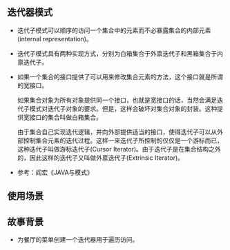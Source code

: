 
## 迭代器模式
- 迭代子模式可以顺序的访问一个集合中的元素而不必暴露集合的内部元素(internal representation)。
- 迭代子模式具有两种实现方式，分别为白箱集合于外禀迭代子和黑箱集合于内禀迭代子。
- 如果一个集合的接口提供了可以用来修改集合元素的方法，这个接口就是所谓的宽接口。
  
  如果集合对象为所有对象提供同一个接口，也就是宽接口的话，当然会满足迭代子模式对迭代子对象的要求。但是，这样会破坏对集合对象的封装。这种提供宽接口的集合叫做白箱集合。
  
  由于集合自己实现迭代逻辑，并向外部提供适当的接口，使得迭代子可以从外部控制集合元素的迭代过程。这样一来迭代子所控制的仅仅是一个游标而已，这种迭代子叫做游标迭代子(Cursor Iterator)。由于迭代子是在集合结构之外的，因此这样的迭代子又叫做外禀迭代子(Extrinsic Iterator)。
- 参考：阎宏《JAVA与模式》 

## 使用场景


## 故事背景
- 为餐厅的菜单创建一个迭代器用于遍历访问。